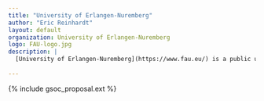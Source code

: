 ```yaml
---
title: "University of Erlangen-Nuremberg"
author: "Eric Reinhardt"
layout: default
organization: University of Erlangen-Nuremberg
logo: FAU-logo.jpg
description: |
  [University of Erlangen-Nuremberg](https://www.fau.eu/) is a public university in Bavaria, Germany. Founded in 1742, the University's main campuses are located in Erlangen and Nuremberg in Bavaria, Germany with a newer campus opened in 2009 in Busan, South Korea.
  
---
```


{% include gsoc_proposal.ext %}
